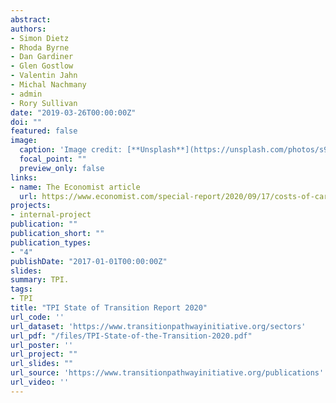 ```yaml
---
abstract: 
authors:
- Simon Dietz
- Rhoda Byrne
- Dan Gardiner
- Glen Gostlow
- Valentin Jahn
- Michal Nachmany
- admin
- Rory Sullivan
date: "2019-03-26T00:00:00Z"
doi: ""
featured: false
image:
  caption: 'Image credit: [**Unsplash**](https://unsplash.com/photos/s9CC2SKySJM)'
  focal_point: ""
  preview_only: false
links:
- name: The Economist article
  url: https://www.economist.com/special-report/2020/09/17/costs-of-carbon
projects:
- internal-project
publication: ""
publication_short: ""
publication_types:
- "4"
publishDate: "2017-01-01T00:00:00Z"
slides: 
summary: TPI.
tags:
- TPI
title: "TPI State of Transition Report 2020"
url_code: ''
url_dataset: 'https://www.transitionpathwayinitiative.org/sectors'
url_pdf: "/files/TPI-State-of-the-Transition-2020.pdf"
url_poster: ''
url_project: ""
url_slides: ""
url_source: 'https://www.transitionpathwayinitiative.org/publications'
url_video: ''
---
```

